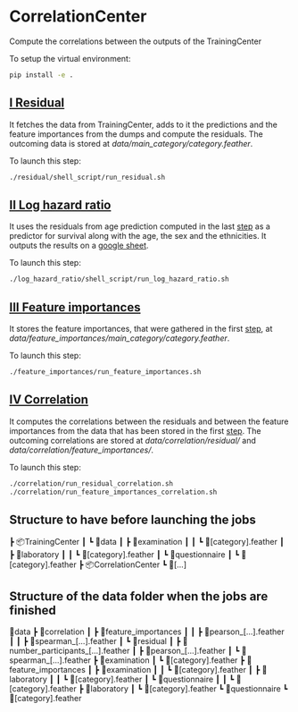 # CorrelationCenter
Compute the correlations between the outputs of the TrainingCenter

To setup the virtual environment:
```Bash
pip install -e .
```

## [I Residual](./residual)

It fetches the data from TrainingCenter, adds to it the predictions and the feature importances from the dumps and compute the residuals. The outcoming data is stored at _data/main_category/category.feather_.

To launch this step:
```Bash
./residual/shell_script/run_residual.sh
```


## [II Log hazard ratio](./log_hazard_ratio)

It uses the residuals from age prediction computed in the last [step](#I-Residual) as a predictor for survival along with the age, the sex and the ethnicities. It outputs the results on a [google sheet](https://docs.google.com/spreadsheets/d/1IZDQmitlE5fU_5wbu2T8jF2_4i7I7Q_VTTjv6buVFwc/edit#gid=750005196).

To launch this step:
```Bash
./log_hazard_ratio/shell_script/run_log_hazard_ratio.sh
```

## [III Feature importances](./feature_importances)

It stores the feature importances, that were gathered in the first [step](#I-Residual), at _data/feature_importances/main_category/category.feather_.

To launch this step:
```Bash
./feature_importances/run_feature_importances.sh
```

## [IV Correlation](./correlation)

It computes the correlations between the residuals and between the feature importances from the data that has been stored in the first [step](#I-Residual). The outcoming correlations are stored at _data/correlation/residual/_ and _data/correlation/feature_importances/_.

To launch this step:
```Bash
./correlation/run_residual_correlation.sh
./correlation/run_feature_importances_correlation.sh
```


## Structure to have before launching the jobs

┣ 📦TrainingCenter
┃  ┗ 📂data
┃     ┣ 📂examination
┃     ┃ ┗ 📜[category].feather
┃     ┣ 📂laboratory
┃     ┃ ┗ 📜[category].feather
┃     ┗ 📂questionnaire
┃       ┗ 📜[category].feather
┣ 📦CorrelationCenter
   ┗ 📂[...]


## Structure of the data folder when the jobs are finished

 📂data
 ┣ 📂correlation
 ┃ ┣ 📂feature_importances
 ┃ ┃ ┣ 📜pearson_[...].feather
 ┃ ┃ ┣ 📜spearman_[...].feather
 ┃ ┗ 📂residual
 ┃   ┣ 📜number_participants_[...].feather
 ┃   ┣ 📜pearson_[...].feather
 ┃   ┗ 📜spearman_[...].feather
 ┣ 📂examination
 ┃ ┗ 📜[category].feather
 ┣ 📂feature_importances
 ┃ ┣ 📂examination
 ┃ ┃ ┗ 📜[category].feather
 ┃ ┣ 📂laboratory
 ┃ ┃ ┗ 📜[category].feather
 ┃ ┗ 📂questionnaire
 ┃ ┃ ┗ 📜[category].feather
 ┣ 📂laboratory
 ┃ ┗ 📜[category].feather
 ┗ 📂questionnaire
   ┗ 📜[category].feather
